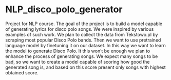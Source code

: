 # NLP_disco_polo_generator
Project for NLP course. The goal of the project is to build a model capable of generating lyrics for disco polo
songs. We were inspired by various examples of such work. We plan to
collect the data from Tekstowo.pl by scraping most popular Disco Polo bands. Then we
want to use pretrained language model by finetuning it on our dataset. In this way we
want to learn the model to generate Disco Polo. It this won’t be enough we plan to
enhance the process of generating songs. We expect many songs to be bad, so we want
to create a model capable of scoring how good the generated song is, and based on this
score present only songs with highest obtained score.
